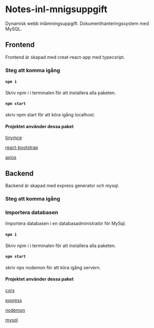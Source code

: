 # Notes-inl-mnigsuppgift
Dynamisk webb inlämningsuppgift. Dokumenthanteringssystem med MySQL.

## Frontend
Frontend är skapad med creat-react-app med typecsript.

### Steg att komma igång

#### `npm i`

Skriv npm i i terminalen för att installera alla paketen.

#### `npm start`

skriv npm start för att köra igång localhost.

#### Projektet använder dessa paket
[tinymce](https://www.npmjs.com/package/tinymce)

[react-bootstrap](https://www.npmjs.com/package/react-bootstrap)

[axios](https://www.npmjs.com/package/axios)

## Backend
Backend är skapad med express generator och mysql.

### Steg att komma igång

### Importera databasen
Importera databasen i en databasadministratör för MySql.

#### `npm i`

Skriv npm i i terminalen för att installera alla paketen.

#### `npm start`

skriv npx nodemon för att köra igång servern.

#### Projektet använder dessa paket
[cors](https://www.npmjs.com/package/cors)

[express](https://www.npmjs.com/package/express)

[nodemon](https://www.npmjs.com/package/nodemon)

[mysql](https://www.npmjs.com/package/mysql)
